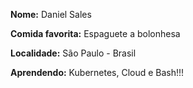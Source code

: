 **Nome:** Daniel Sales

**Comida favorita:** Espaguete a bolonhesa

**Localidade:** São Paulo - Brasil

**Aprendendo:** Kubernetes, Cloud e Bash!!!
